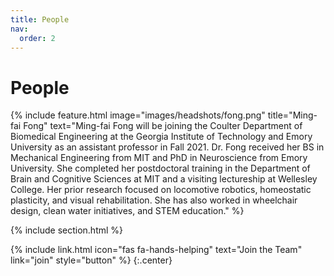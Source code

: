 ```yaml
---
title: People
nav:
  order: 2
---
```


# <i class="fas fa-users"></i>People

{%
  include feature.html
  image="images/headshots/fong.png"
  title="Ming-fai Fong"
  text="Ming-fai Fong will be joining the Coulter Department of Biomedical Engineering at the Georgia Institute of Technology and Emory University as an assistant professor in Fall 2021.  Dr. Fong received her BS in Mechanical Engineering from MIT and PhD in Neuroscience from Emory University.  She completed her postdoctoral training in the Department of Brain and Cognitive Sciences at MIT and a visiting lectureship at Wellesley College.  Her prior research focused on locomotive robotics, homeostatic plasticity, and visual rehabilitation.  She has also worked in wheelchair design, clean water initiatives, and STEM education."
%}

{% include section.html %}

{%
  include link.html
  icon="fas fa-hands-helping"
  text="Join the Team"
  link="join"
  style="button"
%}
{:.center}

